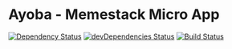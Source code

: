 # Ayoba - Memestack Micro App

[![Dependency Status](https://david-dm.org/simphiwehlabisa/ayoba-memestack/status.svg?style=flat)](https://david-dm.org/simphiwehlabisa/ayoba-memestack) [![devDependencies Status](https://david-dm.org/simphiwehlabisa/ayoba-memestack/dev-status.svg)](https://david-dm.org/simphiwehlabisa/ayoba-memestack?type=dev) [![Build Status](https://travis-ci.org/simphiwehlabisa/ayoba-memestack.svg?branch=master)](https://travis-ci.org/simphiwehlabisa/ayoba-memestack)
